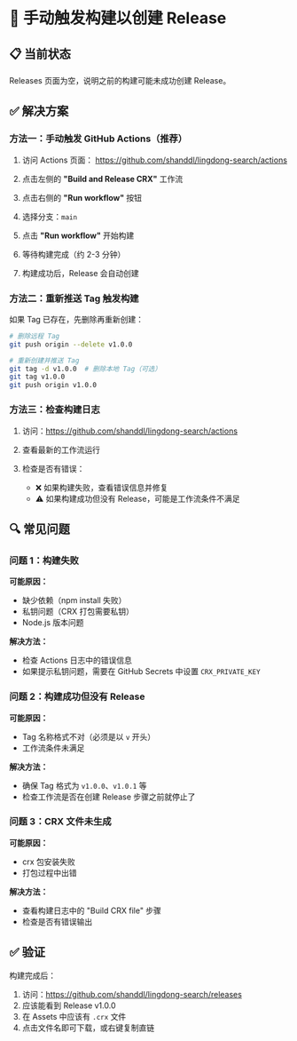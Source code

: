 # 🚀 手动触发构建以创建 Release

## 📋 当前状态

Releases 页面为空，说明之前的构建可能未成功创建 Release。

## ✅ 解决方案

### 方法一：手动触发 GitHub Actions（推荐）

1. 访问 Actions 页面：
   https://github.com/shanddl/lingdong-search/actions

2. 点击左侧的 **"Build and Release CRX"** 工作流

3. 点击右侧的 **"Run workflow"** 按钮

4. 选择分支：`main`

5. 点击 **"Run workflow"** 开始构建

6. 等待构建完成（约 2-3 分钟）

7. 构建成功后，Release 会自动创建

### 方法二：重新推送 Tag 触发构建

如果 Tag 已存在，先删除再重新创建：

```bash
# 删除远程 Tag
git push origin --delete v1.0.0

# 重新创建并推送 Tag
git tag -d v1.0.0  # 删除本地 Tag（可选）
git tag v1.0.0
git push origin v1.0.0
```

### 方法三：检查构建日志

1. 访问：https://github.com/shanddl/lingdong-search/actions

2. 查看最新的工作流运行

3. 检查是否有错误：
   - ❌ 如果构建失败，查看错误信息并修复
   - ⚠️ 如果构建成功但没有 Release，可能是工作流条件不满足

## 🔍 常见问题

### 问题 1：构建失败

**可能原因：**
- 缺少依赖（npm install 失败）
- 私钥问题（CRX 打包需要私钥）
- Node.js 版本问题

**解决方法：**
- 检查 Actions 日志中的错误信息
- 如果提示私钥问题，需要在 GitHub Secrets 中设置 `CRX_PRIVATE_KEY`

### 问题 2：构建成功但没有 Release

**可能原因：**
- Tag 名称格式不对（必须是以 `v` 开头）
- 工作流条件未满足

**解决方法：**
- 确保 Tag 格式为 `v1.0.0`、`v1.0.1` 等
- 检查工作流是否在创建 Release 步骤之前就停止了

### 问题 3：CRX 文件未生成

**可能原因：**
- crx 包安装失败
- 打包过程中出错

**解决方法：**
- 查看构建日志中的 "Build CRX file" 步骤
- 检查是否有错误输出

## ✅ 验证

构建完成后：

1. 访问：https://github.com/shanddl/lingdong-search/releases
2. 应该能看到 Release v1.0.0
3. 在 Assets 中应该有 `.crx` 文件
4. 点击文件名即可下载，或右键复制直链

